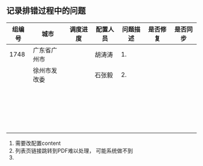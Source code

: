 ## 记录排错过程中的问题

| 组编号 | 城市         | 调度进度 | 配置人员 | 问题描述 | 是否修复 | 是否同步 |
| ------ | ------------ | -------- | -------- | -------- | -------- | -------- |
| 1748   | 广东省广州市 |          | 胡涛涛   | 1.       |          |          |
|        | 徐州市发改委 |          | 石张毅   | 2.       |          |          |
|        |              |          |          |          |          |          |
|        |              |          |          |          |          |          |
|        |              |          |          |          |          |          |
|        |              |          |          |          |          |          |
|        |              |          |          |          |          |          |
|        |              |          |          |          |          |          |
|        |              |          |          |          |          |          |
|        |              |          |          |          |          |          |
|        |              |          |          |          |          |          |
|        |              |          |          |          |          |          |
|        |              |          |          |          |          |          |
|        |              |          |          |          |          |          |
|        |              |          |          |          |          |          |
|        |              |          |          |          |          |          |
|        |              |          |          |          |          |          |
|        |              |          |          |          |          |          |
|        |              |          |          |          |          |          |
|        |              |          |          |          |          |          |
|        |              |          |          |          |          |          |
|        |              |          |          |          |          |          |
|        |              |          |          |          |          |          |

1.  需要改配置content
2.  列表页链接跳转到PDF难以处理， 可能系统做不到
3.  
